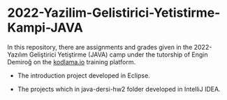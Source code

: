 # 2022-Yazilim-Gelistirici-Yetistirme-Kampi-JAVA

In this repository, there are assignments and grades given in the 2022-Yazılım Geliştirici Yetiştirme (JAVA) camp under the tutorship of Engin Demiroğ on the [kodlama.io](https://www.kodlama.io/) training platform.

- The introduction project developed in Eclipse. 

- The projects which in java-dersi-hw2 folder developed in IntelliJ IDEA. 


